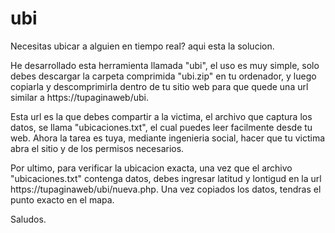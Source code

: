 # ubi
Necesitas ubicar a alguien en tiempo real? aqui esta la solucion.

He desarrollado esta herramienta llamada "ubi", el uso es muy simple, solo debes descargar la carpeta comprimida "ubi.zip" en tu ordenador, y luego copiarla y descomprimirla dentro de tu sitio web para que quede una url similar a https://tupaginaweb/ubi.

Esta url es la que debes compartir a la victima, el archivo que captura los datos, se llama "ubicaciones.txt", el cual puedes leer facilmente desde tu web. Ahora la tarea es tuya, mediante ingenieria social, hacer que tu victima abra el sitio y de los permisos necesarios.

Por ultimo, para verificar la ubicacion exacta, una vez que el archivo "ubicaciones.txt" contenga datos, debes ingresar latitud y lontigud en la url https://tupaginaweb/ubi/nueva.php. Una vez copiados los datos, tendras el punto exacto en el mapa.

Saludos.


